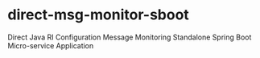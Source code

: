 # direct-msg-monitor-sboot
Direct Java RI Configuration Message Monitoring Standalone Spring Boot Micro-service Application
